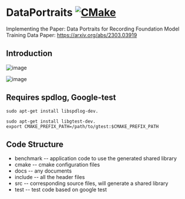 # DataPortraits [![CMake](https://github.com/intellistream/ModernCPlusProjectTemplate/actions/workflows/cmake.yml/badge.svg?branch=main)](https://github.com/intellistream/ModernCPlusProjectTemplate/actions/workflows/cmake.yml)
Implementing the Paper: Data Portraits for Recording Foundation Model Training Data
Paper: https://arxiv.org/abs/2303.03919

## Introduction

![image](https://github.com/rjzhb/DataPortraits/assets/105226542/5e4aa17a-9ad5-4fc6-b98d-4b3b0a2ccadb)

![image](https://github.com/rjzhb/DataPortraits/assets/105226542/c02dddab-827f-435b-87fd-c987f4180401)

## Requires spdlog, Google-test
```shell
sudo apt-get install libspdlog-dev.

sudo apt-get install libgtest-dev.
export CMAKE_PREFIX_PATH=/path/to/gtest:$CMAKE_PREFIX_PATH
```

## Code Structure
- benchmark -- application code to use the generated shared library
- cmake -- cmake configuration files
- docs -- any documents
- include -- all the header files
- src -- corresponding source files, will generate a shared library
- test -- test code based on google test

